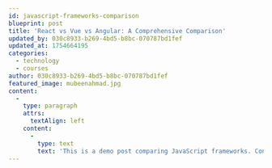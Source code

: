 ```yaml
---
id: javascript-frameworks-comparison
blueprint: post
title: 'React vs Vue vs Angular: A Comprehensive Comparison'
updated_by: 030c8933-b269-4bd5-b8bc-070787bd1fef
updated_at: 1754664195
categories:
  - technology
  - courses
author: 030c8933-b269-4bd5-b8bc-070787bd1fef
featured_image: mubeenahmad.jpg
content:
  -
    type: paragraph
    attrs:
      textAlign: left
    content:
      -
        type: text
        text: 'This is a demo post comparing JavaScript frameworks. Content will be added later.'
---
```

